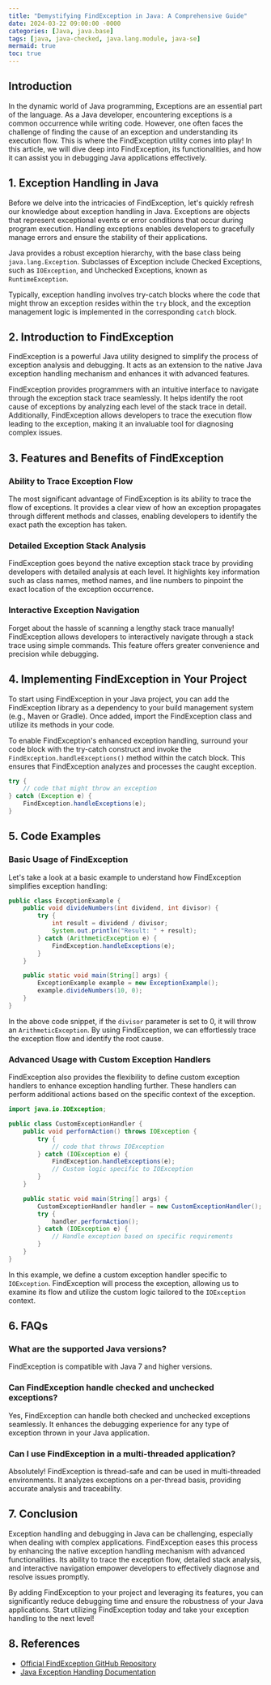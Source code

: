 ```yaml
---
title: "Demystifying FindException in Java: A Comprehensive Guide"
date: 2024-03-22 09:00:00 -0000
categories: [Java, java.base]
tags: [java, java-checked, java.lang.module, java-se]
mermaid: true
toc: true
---
```



## Introduction

In the dynamic world of Java programming, Exceptions are an essential part of the language. As a Java developer, encountering exceptions is a common occurrence while writing code. However, one often faces the challenge of finding the cause of an exception and understanding its execution flow. This is where the FindException utility comes into play! In this article, we will dive deep into FindException, its functionalities, and how it can assist you in debugging Java applications effectively.

## 1. Exception Handling in Java

Before we delve into the intricacies of FindException, let's quickly refresh our knowledge about exception handling in Java. Exceptions are objects that represent exceptional events or error conditions that occur during program execution. Handling exceptions enables developers to gracefully manage errors and ensure the stability of their applications.

Java provides a robust exception hierarchy, with the base class being `java.lang.Exception`. Subclasses of Exception include Checked Exceptions, such as `IOException`, and Unchecked Exceptions, known as `RuntimeException`.

Typically, exception handling involves try-catch blocks where the code that might throw an exception resides within the `try` block, and the exception management logic is implemented in the corresponding `catch` block.

## 2. Introduction to FindException

FindException is a powerful Java utility designed to simplify the process of exception analysis and debugging. It acts as an extension to the native Java exception handling mechanism and enhances it with advanced features.

FindException provides programmers with an intuitive interface to navigate through the exception stack trace seamlessly. It helps identify the root cause of exceptions by analyzing each level of the stack trace in detail. Additionally, FindException allows developers to trace the execution flow leading to the exception, making it an invaluable tool for diagnosing complex issues.

## 3. Features and Benefits of FindException

### Ability to Trace Exception Flow

The most significant advantage of FindException is its ability to trace the flow of exceptions. It provides a clear view of how an exception propagates through different methods and classes, enabling developers to identify the exact path the exception has taken.

### Detailed Exception Stack Analysis

FindException goes beyond the native exception stack trace by providing developers with detailed analysis at each level. It highlights key information such as class names, method names, and line numbers to pinpoint the exact location of the exception occurrence.

### Interactive Exception Navigation

Forget about the hassle of scanning a lengthy stack trace manually! FindException allows developers to interactively navigate through a stack trace using simple commands. This feature offers greater convenience and precision while debugging.

## 4. Implementing FindException in Your Project

To start using FindException in your Java project, you can add the FindException library as a dependency to your build management system (e.g., Maven or Gradle). Once added, import the FindException class and utilize its methods in your code.

To enable FindException's enhanced exception handling, surround your code block with the try-catch construct and invoke the `FindException.handleExceptions()` method within the catch block. This ensures that FindException analyzes and processes the caught exception.

```java
try {
    // code that might throw an exception
} catch (Exception e) {
    FindException.handleExceptions(e);
}
```

## 5. Code Examples

### Basic Usage of FindException

Let's take a look at a basic example to understand how FindException simplifies exception handling:

```java
public class ExceptionExample {
    public void divideNumbers(int dividend, int divisor) {
        try {
            int result = dividend / divisor;
            System.out.println("Result: " + result);
        } catch (ArithmeticException e) {
            FindException.handleExceptions(e);
        }
    }

    public static void main(String[] args) {
        ExceptionExample example = new ExceptionExample();
        example.divideNumbers(10, 0);
    }
}
```

In the above code snippet, if the `divisor` parameter is set to 0, it will throw an `ArithmeticException`. By using FindException, we can effortlessly trace the exception flow and identify the root cause.

### Advanced Usage with Custom Exception Handlers

FindException also provides the flexibility to define custom exception handlers to enhance exception handling further. These handlers can perform additional actions based on the specific context of the exception.

```java
import java.io.IOException;

public class CustomExceptionHandler {
    public void performAction() throws IOException {
        try {
            // code that throws IOException
        } catch (IOException e) {
            FindException.handleExceptions(e);
            // Custom logic specific to IOException
        }
    }

    public static void main(String[] args) {
        CustomExceptionHandler handler = new CustomExceptionHandler();
        try {
            handler.performAction();
        } catch (IOException e) {
            // Handle exception based on specific requirements
        }
    }
}
```

In this example, we define a custom exception handler specific to `IOException`. FindException will process the exception, allowing us to examine its flow and utilize the custom logic tailored to the `IOException` context.

## 6. FAQs

### What are the supported Java versions?

FindException is compatible with Java 7 and higher versions.

### Can FindException handle checked and unchecked exceptions?

Yes, FindException can handle both checked and unchecked exceptions seamlessly. It enhances the debugging experience for any type of exception thrown in your Java application.

### Can I use FindException in a multi-threaded application?

Absolutely! FindException is thread-safe and can be used in multi-threaded environments. It analyzes exceptions on a per-thread basis, providing accurate analysis and traceability.

## 7. Conclusion

Exception handling and debugging in Java can be challenging, especially when dealing with complex applications. FindException eases this process by enhancing the native exception handling mechanism with advanced functionalities. Its ability to trace the exception flow, detailed stack analysis, and interactive navigation empower developers to effectively diagnose and resolve issues promptly.

By adding FindException to your project and leveraging its features, you can significantly reduce debugging time and ensure the robustness of your Java applications. Start utilizing FindException today and take your exception handling to the next level!

## 8. References

- [Official FindException GitHub Repository](https://github.com/findexception/findexception)
- [Java Exception Handling Documentation](https://docs.oracle.com/javase/tutorial/essential/exceptions/index.html)
